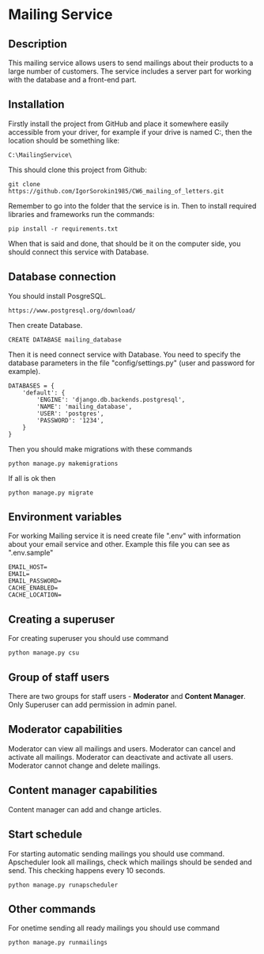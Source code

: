 # Mailing Service

## Description
This mailing service allows users to send mailings about their products to a large number of customers. The service includes a server part for working with the database and a front-end part.

## Installation
Firstly install the project from GitHub and place it somewhere easily accessible from your driver, for example if your drive is named C:, then the location should be something like:
```
C:\MailingService\
```
This should clone this project from Github:
```
git clone https://github.com/IgorSorokin1985/CW6_mailing_of_letters.git
```
Remember to go into the folder that the service is in. Then to install required libraries and frameworks run the commands:
```
pip install -r requirements.txt
```
When that is said and done, that should be it on the computer side, you should connect this service with Database.

## Database connection
You should install PosgreSQL. 
```
https://www.postgresql.org/download/
```

Then create Database.
```
CREATE DATABASE mailing_database
```
Then it is need connect service with Database. You need to specify the database parameters in the file "config/settings.py" (user and password for example).
```
DATABASES = {
    'default': {
        'ENGINE': 'django.db.backends.postgresql',
        'NAME': 'mailing_database',
        'USER': 'postgres',
        'PASSWORD': '1234',
    }
}
```
Then you should make migrations with these commands
```
python manage.py makemigrations
```
If all is ok then
```
python manage.py migrate
```

## Environment variables
For working Mailing service it is need create file ".env" with information about your email service and other. Example this file you can see as ".env.sample"
```
EMAIL_HOST=
EMAIL=
EMAIL_PASSWORD=
CACHE_ENABLED=
CACHE_LOCATION=
```

## Creating a superuser
For creating superuser you should use command
```
python manage.py csu
```

## Group of staff users
There are two groups for staff users - **Moderator** and **Content Manager**.
Only Superuser can add permission in admin panel.

## Moderator capabilities
Moderator can view all mailings and users. Moderator can cancel and activate all mailings. Moderator can deactivate and activate all users. Moderator cannot change and delete mailings.

## Content manager capabilities
Content manager can add and change articles.

## Start schedule
For starting automatic sending mailings you should use command. Apscheduler look all mailings, check which mailings should be sended and send. This checking happens every 10 seconds.
```
python manage.py runapscheduler
```

## Other commands
For onetime sending all ready mailings you should use command
```
python manage.py runmailings
```